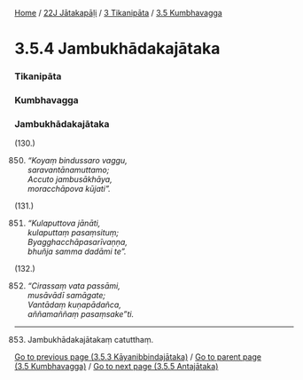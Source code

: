 
[Home](/) / [22J Jātakapāḷi](../../../22J.md) / [3 Tikanipāta](../../3.md) / [3.5 Kumbhavagga](../3.5.md)

# 3.5.4 Jambukhādakajātaka

### Tikanipāta

### Kumbhavagga

### Jambukhādakajātaka

(130.)

850. _“Koyaṃ bindussaro vaggu,_  
_saravantānamuttamo;_  
_Accuto jambusākhāya,_  
_moracchāpova kūjati”._  


(131.)

851. _“Kulaputtova jānāti,_  
_kulaputtaṃ pasaṃsituṃ;_  
_Byagghacchāpasarīvaṇṇa,_  
_bhuñja samma dadāmi te”._  


(132.)

852. _“Cirassaṃ vata passāmi,_  
_musāvādī samāgate;_  
_Vantādaṃ kuṇapādañca,_  
_aññamaññaṃ pasaṃsake”ti._  


---

853. Jambukhādakajātakaṃ catutthaṃ.



[Go to previous page (3.5.3 Kāyanibbindajātaka)](3.5.3.md) / [Go to parent page (3.5 Kumbhavagga)](../3.5.md) / [Go to next page (3.5.5 Antajātaka)](3.5.5.md)


